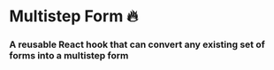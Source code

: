 # Multistep Form 🔥
### A reusable React hook that can convert any existing set of forms into a multistep form